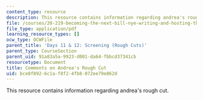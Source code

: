 ```yaml
---
content_type: resource
description: This resource contains information regarding andrea's rough cut.
file: /courses/20-219-becoming-the-next-bill-nye-writing-and-hosting-the-educational-show-january-iap-2015/bce8f8926c1af8f24fb8072ee79e862d_MIT20_219IAP15_Andreacom.pdf
file_type: application/pdf
learning_resource_types: []
ocw_type: OCWFile
parent_title: 'Days 11 & 12: Screening (Rough Cuts)'
parent_type: CourseSection
parent_uid: 91a83a5a-9923-d001-da64-fbbcd37341cb
resourcetype: Document
title: Comments on Andrea's Rough Cut
uid: bce8f892-6c1a-f8f2-4fb8-072ee79e862d
---
```

This resource contains information regarding andrea's rough cut.

